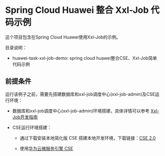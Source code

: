 # Spring Cloud Huawei 整合 Xxl-Job 代码示例

这个项目包含在Spring Cloud Huawei使用Xxl-Job的示例。

目录说明：

- huawei-task-xxl-job-demo: spring cloud huawei整合CSE、Xxl-Job简单代码示例

## 前提条件

运行该例子之前，需要先搭建数据库和xxl-job调度中心(xxl-job-admin)及CSE运行环境：

- 数据库和xxl-job调度中心(xxl-job-admin)环境搭建，具体详情可以参考 [Xxl-Job开发指南](https://www.xuxueli.com/xxl-job)

- CSE运行环境搭建：

  * 通过下载安装本地简化版 CSE 搭建本地开发环境，下载链接：[CSE 2.0](https://support.huaweicloud.com/devg-cse/cse_04_0046.html)
  
  * 使用[华为云微服务引擎 CSE ](https://www.huaweicloud.com/product/cse.html) 
  